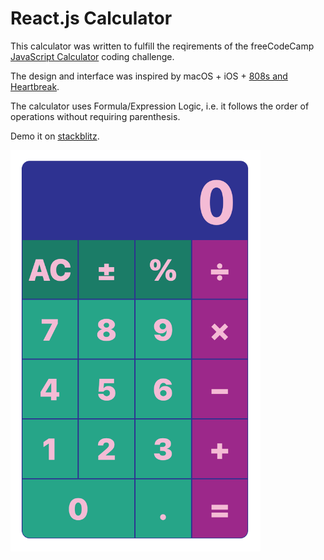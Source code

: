 # React.js Calculator

This calculator was written to fulfill the reqirements of the freeCodeCamp [JavaScript Calculator](https://www.freecodecamp.org/learn/front-end-development-libraries/front-end-development-libraries-projects/build-a-javascript-calculator) coding challenge.

The design and interface was inspired by macOS + iOS + [808s and Heartbreak](https://en.wikipedia.org/wiki/808s_%26_Heartbreak#/media/File:808s_&_Heartbreak.png).

The calculator uses Formula/Expression Logic, i.e. it follows the order of operations without requiring parenthesis.

Demo it on [stackblitz](https://react-ts-1cpsnv.stackblitz.io).

<img src="fccCalculator.png" alt="Calculator Preview" width=400 />
